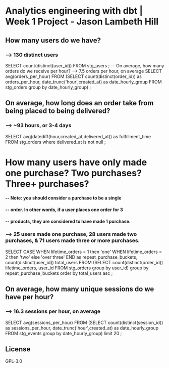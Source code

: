 # Analytics engineering with dbt | Week 1 Project - Jason Lambeth Hill

## How many users do we have? 
  ### --> 130 distinct users
SELECT 
    count(distinct(user_id))
FROM stg_users
;
-- On average, how many orders do we receive per hour? 
    --> 7.5 orders per hour, on average
SELECT
    avg(orders_per_hour)
FROM 
    (SELECT
        count(distinct(order_id)) as orders_per_hour,
        date_trunc('hour',created_at) as date_hourly_group
    FROM stg_orders
    group by date_hourly_group)
;
## On average, how long does an order take from being placed to being delivered? 
  ### --> ~93 hours, or 3-4 days
SELECT 
    avg(datediff(hour,created_at,delivered_at)) as fulfillment_time
FROM stg_orders
where delivered_at is not null
;
# How many users have only made one purchase? Two purchases? Three+ purchases?
####    -- Note: you should consider a purchase to be a single 
####        -- order. In other words, if a user places one order for 3 
####        -- products, they are considered to have made 1 purchase.
  ### --> 25 users made one purchase, 28 users made two purchases, & 71 users made three or more purchases.
SELECT
    CASE WHEN lifetime_orders = 1 then 'one'
        WHEN lifetime_orders = 2 then 'two'
        else 'over three'
    END as repeat_purchase_buckets,
    count(distinct(user_id)) total_users
FROM
    (SELECT 
        count(distinct(order_id)) lifetime_orders,
        user_id
    FROM stg_orders
    group by user_id)
group by repeat_purchase_buckets
order by total_users asc
;

## On average, how many unique sessions do we have per hour? 
  ### --> 16.3 sessions per hour, on average

SELECT
    avg(sessions_per_hour)
FROM
    (SELECT 
        count(distinct(session_id)) as sessions_per_hour,
        date_trunc('hour',created_at) as date_hourly_group
    FROM stg_events
        group by date_hourly_group)
limit 20
;

## License
GPL-3.0
